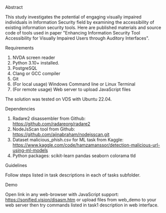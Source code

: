 Abstract

This study investigates the potential of engaging visually impaired individuals in Information Security field by examining the accessibility of existing information security tools. Here are published materials and source code of tools used in paper "Enhancing Information Security Tool Accessibility for Visually Impaired Users through Auditory Interfaces". 

Requirements

1. NVDA screen reader
2. Python 3.10+ installed. 
3. PostgreSQL
4. Clang or GCC compiler
5. Git
6. (For local usage) Windows Command line or Linux Terminal  
7. (For remote usage) Web server to upload JavaScript files

The solution was tested on VDS with Ubuntu 22.04.

Dependencies 

1. Radare2 disassembler from Github: https://github.com/radareorg/radare2
2. NodeJsScan tool from Github: https://github.com/ajinabraham/nodejsscan.git
3. Dataset malicious_phish.csv for ML task from Kaggle: https://www.kaggle.com/code/hamzamanssor/detection-malicious-url-using-ml-models
4. Python packages: scikit-learn pandas seaborn colorama tld


Guidelines

Follow steps listed in task descriptions in each of tasks subfolder. 

Demo

Open link in any web-browser with JavaScript support: https://sonified.vision/disasm.htm 
or upload files from web_demo to your web server 
then try commands listed in task1 description in web interface.